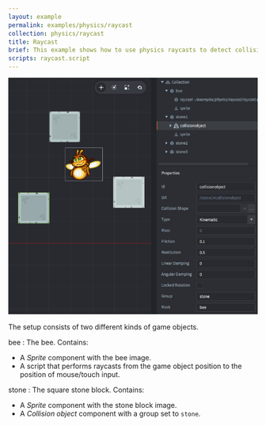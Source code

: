 ```yaml
---
layout: example
permalink: examples/physics/raycast
collection: physics/raycast
title: Raycast
brief: This example shows how to use physics raycasts to detect collisions along a straight line from a start point to an end point.
scripts: raycast.script
---
```


![raycast](raycast.png)

The setup consists of two different kinds of game objects.

bee
: The bee. Contains:
  - A *Sprite* component with the bee image.
  - A script that performs raycasts from the game object position to the position of mouse/touch input.

stone
: The square stone block. Contains:
  - A *Sprite* component with the stone block image.
  - A *Collision object* component with a group set to `stone`.
